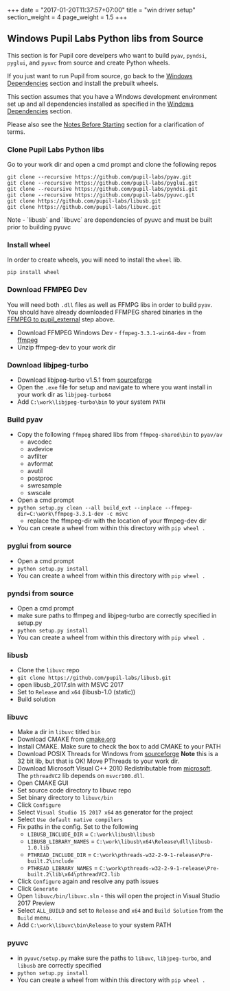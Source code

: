 +++
date = "2017-01-20T11:37:57+07:00"
title = "win driver setup"
section_weight = 4
page_weight = 1.5
+++

## Windows Pupil Labs Python libs from Source

This section is for Pupil core develpers who want to build `pyav`, `pyndsi`, `pyglui`, and `pyuvc` from source and create Python wheels. 

If you just want to run Pupil from source, go back to the [Windows Dependencies](#windows-dependencies) section and install the prebuilt wheels. 

This section assumes that you have a Windows development environment set up and all dependencies installed as specified in the [Windows Dependencies](#windows-dependencies) section. 

Please also see the [Notes Before Starting](#notes-before-starting) section for a clarification of terms. 

### Clone Pupil Labs Python libs

Go to your work dir and open a cmd prompt and clone the following repos

```
git clone --recursive https://github.com/pupil-labs/pyav.git
git clone --recursive https://github.com/pupil-labs/pyglui.git
git clone --recursive https://github.com/pupil-labs/pyndsi.git
git clone --recursive https://github.com/pupil-labs/pyuvc.git
git clone https://github.com/pupil-labs/libusb.git
git clone https://github.com/pupil-labs/libuvc.git
```

<aside class="notice">Note - `libusb` and `libuvc` are dependencies of pyuvc and must be built prior to building pyuvc</aside>

### Install wheel

In order to create wheels, you will need to install the `wheel` lib.

`pip install wheel`


### Download FFMPEG Dev

You will need both `.dll` files as well as FFMPG libs in order to build `pyav`. You should have already downloaded FFMPEG shared binaries in the [FFMPEG to pupil_external](#ffmpeg-to-pupil_external) step above. 

- Download FFMPEG Windows Dev - `ffmpeg-3.3.1-win64-dev` - from [ffmpeg](http://ffmpeg.zeranoe.com/builds/) 
- Unzip ffmpeg-dev to your work dir

### Download libjpeg-turbo

- Download libjpeg-turbo v1.5.1 from [sourceforge](https://sourceforge.net/projects/libjpeg-turbo/files/1.5.1/libjpeg-turbo-1.5.1-vc64.exe/download)
- Open the `.exe` file for setup and navigate to where you want install in your work dir as `libjpeg-turbo64`
- Add `C:\work\libjpeg-turbo\bin` to your system `PATH`

### Build pyav

- Copy the following `ffmpeg` shared libs from `ffmpeg-shared\bin` to `pyav/av`
    - avcodec
    - avdevice
    - avfilter
    - avformat
    - avutil
    - postproc
    - swresample
    - swscale
- Open a cmd prompt
- `python setup.py clean --all build_ext --inplace --ffmpeg-dir=C:\work\ffmpeg-3.3.1-dev -c msvc`
  - replace the ffmpeg-dir with the location of your ffmpeg-dev dir
- You can create a wheel from within this directory with `pip wheel .`

### pyglui from source

- Open a cmd prompt
- `python setup.py install`
- You can create a wheel from within this directory with `pip wheel .`

### pyndsi from source

- Open a cmd prompt
- make sure paths to ffmpeg and libjpeg-turbo are correctly specified in setup.py
- `python setup.py install` 
- You can create a wheel from within this directory with `pip wheel .`

### libusb

- Clone the `libuvc` repo
- `git clone https://github.com/pupil-labs/libusb.git`
- open libusb_2017.sln with MSVC 2017
- Set to `Release` and `x64` (libusb-1.0 (static))
- Build solution

### libuvc

- Make a dir in `libuvc` titled `bin`
- Download CMAKE from [cmake.org](https://cmake.org/download/)
- Install CMAKE. Make sure to check the box to add CMAKE to your PATH
- Download POSIX Threads for Windows from [sourceforge](https://sourceforge.net/projects/pthreads4w/) **Note** this is a 32 bit lib, but that is OK! Move PThreads to your work dir.
- Download Microsoft Visual C++ 2010 Redistributable from [microsoft](https://www.microsoft.com/en-us/download/details.aspx?id=14632). The `pthreadVC2` lib depends on `msvcr100.dll`. 
- Open CMAKE GUI
- Set source code directory to libuvc repo
- Set binary directory to `libuvc/bin`
- Click `Configure`
- Select `Visual Studio 15 2017 x64` as generator for the project
- Select `Use default native compilers`
- Fix paths in the config. Set to the following
    - `LIBUSB_INCLUDE_DIR` = `C:\work\libusb\libusb`
    - `LIBUSB_LIBRARY_NAMES` = `C:\work\libusb\x64\Release\dll\libusb-1.0.lib`
    - `PTHREAD_INCLUDE_DIR` = `C:\work\pthreads-w32-2-9-1-release\Pre-built.2\include`
    - `PTHREAD_LIBRARY_NAMES` = `C:\work\pthreads-w32-2-9-1-release\Pre-built.2\lib\x64\pthreadVC2.lib`
- Click `Configure` again and resolve any path issues
- Click `Generate`
- Open `libuvc/bin/libuvc.sln` - this will open the project in Visual Studio 2017 Preview
- Select `ALL_BUILD` and set to `Release` and `x64` and `Build Solution` from the `Build` menu.
- Add `C:\work\libuvc\bin\Release` to your system PATH


### pyuvc

- in `pyuvc/setup.py` make sure the paths to `libuvc`, `libjpeg-turbo`, and `libusb` are correctly specified
- `python setup.py install`
- You can create a wheel from within this directory with `pip wheel .`
